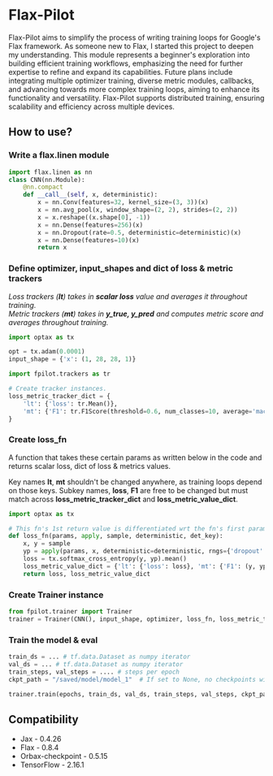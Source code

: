 # Flax-Pilot

Flax-Pilot aims to simplify the process of writing training loops for Google's Flax framework. As someone new to Flax, I started this project to deepen my understanding. This module represents a beginner's exploration into building
efficient training workflows, emphasizing the need for further expertise to refine and expand its capabilities. Future plans include integrating multiple optimizer training, diverse metric modules, callbacks, and advancing towards more complex training
loops, aiming to enhance its functionality and versatility. Flax-Pilot supports distributed training, ensuring scalability and efficiency across multiple devices.


## How to use?

### Write a flax.linen module

```python
import flax.linen as nn
class CNN(nn.Module):
    @nn.compact
    def __call__(self, x, deterministic):
        x = nn.Conv(features=32, kernel_size=(3, 3))(x)
        x = nn.avg_pool(x, window_shape=(2, 2), strides=(2, 2))
        x = x.reshape((x.shape[0], -1))  
        x = nn.Dense(features=256)(x)
        x = nn.Dropout(rate=0.5, deterministic=deterministic)(x)
        x = nn.Dense(features=10)(x)
        return x
```

### Define optimizer, input_shapes and dict of loss & metric trackers
*Loss trackers (**lt**) takes in **scalar loss** value and averages it throughout training.*<br>
*Metric trackers (**mt**) takes in **y_true, y_pred** and computes metric score and averages throughout training.*<br>

```python
import optax as tx

opt = tx.adam(0.0001)
input_shape = {'x': (1, 28, 28, 1)}

import fpilot.trackers as tr

# Create tracker instances.
loss_metric_tracker_dict = {
    'lt': {'loss': tr.Mean()},
    'mt': {'F1': tr.F1Score(threshold=0.6, num_classes=10, average='macro')}
}
```

### Create loss_fn
A function that takes these certain params as written below in the code and returns scalar loss, dict of loss & metrics values.<br>

Key names **lt**, **mt** shouldn't be changed anywhere, as training loops depend on those keys. Subkey names, **loss**, **F1** are free to be changed
but must match across **loss_metric_tracker_dict** and **loss_metric_value_dict**.<br>
```python
import optax as tx

# This fn's 1st return value is differentiated wrt the fn's first param.
def loss_fn(params, apply, sample, deterministic, det_key):
    x, y = sample
    yp = apply(params, x, deterministic=deterministic, rngs={'dropout': det_key})
    loss = tx.softmax_cross_entropy(y, yp).mean()
    loss_metric_value_dict = {'lt': {'loss': loss}, 'mt': {'F1': (y, yp)}}
    return loss, loss_metric_value_dict
```

### Create Trainer instance
```python
from fpilot.trainer import Trainer
trainer = Trainer(CNN(), input_shape, optimizer, loss_fn, loss_metric_tracker_dict)
```

### Train the model & eval
```python
train_ds = ... # tf.data.Dataset as numpy iterator
val_ds = ... # tf.data.Dataset as numpy iterator
train_steps, val_steps = .... # steps per epoch
ckpt_path = "/saved/model/model_1"  # If set to None, no checkpoints will be saved during training.

trainer.train(epochs, train_ds, val_ds, train_steps, val_steps, ckpt_path)
```

## Compatibility
- Jax - 0.4.26
- Flax - 0.8.4
- Orbax-checkpoint - 0.5.15
- TensorFlow - 2.16.1

